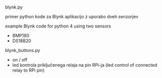 blynk.py

primer python kode za Blynk aplikacijo
z uporabo dveh senzorjev

example Blynk code for 
python 4 using two sensors

 - BMP180
 - DS18B20



blynk_buttons.py

 - on / off 
 - led kontrola priključenega relaja na pin RPi-ja
   (led control of connected relay to RPi pin)
